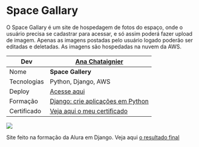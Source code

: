 # Space Gallary
O Space Gallary é um site de hospedagem de fotos do espaço, onde o usuário precisa se cadastrar para acessar, e só assim poderá fazer upload de imagem. 
Apenas as imagens postadas pelo usuário logado poderão ser editadas e deletadas.
As imagens são hospedadas na nuvem da AWS.


| Dev   |[Ana Chataignier](https://www.linkedin.com/in/ana-chataignier-6a3768263/)|
| ------------------------  | --- |
|  Nome           | **Space Gallery**
|  Tecnologias    | Python, Django, AWS 
|  Deploy         | [Acesse aqui]('#')
|  Formação       | [Django: crie aplicações em Python](https://cursos.alura.com.br/formacao-django)
|  Certificado| [Veja aqui o meu certificado](https://cursos.alura.com.br/degree/certificate/)

![]("#")

Site feito na formação da Alura em Django. Veja aqui [o resultado final]("#")
